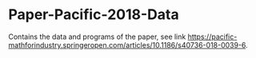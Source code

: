 # Paper-Pacific-2018-Data
Contains the data and programs of the paper, see link https://pacific-mathforindustry.springeropen.com/articles/10.1186/s40736-018-0039-6.
